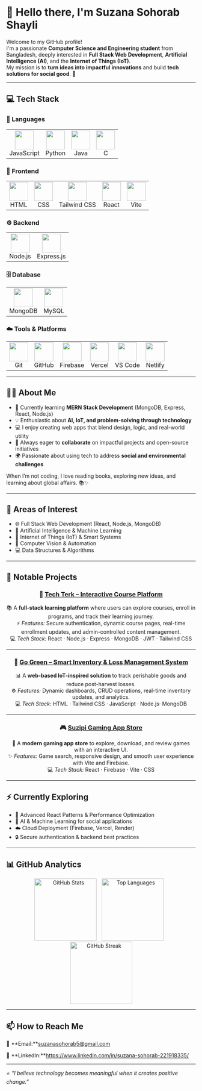 # 👋 Hello there, I'm **Suzana Sohorab Shayli**

Welcome to my GitHub profile!  
I'm a passionate **Computer Science and Engineering student** from Bangladesh, deeply interested in **Full Stack Web Development**, **Artificial Intelligence (AI)**, and the **Internet of Things (IoT)**.  
My mission is to **turn ideas into impactful innovations** and build **tech solutions for social good**. 🚀  

---
## 💻 Tech Stack  

### 🧠 Languages  
<p align="left">
  <table>
    <tr>
      <td align="center"><img src="https://skillicons.dev/icons?i=js" width="50"/><br>JavaScript</td>
      <td align="center"><img src="https://skillicons.dev/icons?i=python" width="50"/><br>Python</td>
      <td align="center"><img src="https://skillicons.dev/icons?i=java" width="50"/><br>Java</td>
      <td align="center"><img src="https://skillicons.dev/icons?i=c" width="50"/><br>C</td>
    </tr>
  </table>
</p>

### 🎨 Frontend  
<p align="left">
  <table>
    <tr>
      <td align="center"><img src="https://skillicons.dev/icons?i=html" width="50"/><br>HTML</td>
      <td align="center"><img src="https://skillicons.dev/icons?i=css" width="50"/><br>CSS</td>
      <td align="center"><img src="https://skillicons.dev/icons?i=tailwind" width="50"/><br>Tailwind CSS</td>
      <td align="center"><img src="https://skillicons.dev/icons?i=react" width="50"/><br>React</td>
      <td align="center"><img src="https://skillicons.dev/icons?i=vite" width="50"/><br>Vite</td>
    </tr>
  </table>
</p>

### ⚙️ Backend  
<p align="left">
  <table>
    <tr>
      <td align="center"><img src="https://skillicons.dev/icons?i=nodejs" width="50"/><br>Node.js</td>
      <td align="center"><img src="https://skillicons.dev/icons?i=express" width="50"/><br>Express.js</td>
    </tr>
  </table>
</p>

### 🗄️ Database  
<p align="left">
  <table>
    <tr>
      <td align="center"><img src="https://skillicons.dev/icons?i=mongodb" width="50"/><br>MongoDB</td>
      <td align="center"><img src="https://skillicons.dev/icons?i=mysql" width="50"/><br>MySQL</td>
    </tr>
  </table>
</p>

### ☁️ Tools & Platforms  
<p align="left">
  <table>
    <tr>
      <td align="center"><img src="https://skillicons.dev/icons?i=git" width="50"/><br>Git</td>
      <td align="center"><img src="https://skillicons.dev/icons?i=github" width="50"/><br>GitHub</td>
      <td align="center"><img src="https://skillicons.dev/icons?i=firebase" width="50"/><br>Firebase</td>
      <td align="center"><img src="https://skillicons.dev/icons?i=vercel" width="50"/><br>Vercel</td>
      <td align="center"><img src="https://skillicons.dev/icons?i=vscode" width="50"/><br>VS Code</td>
      <td align="center"><img src="https://skillicons.dev/icons?i=netlify" width="50"/><br>Netlify</td>
    </tr>
  </table>
</p>


---

## 👩‍💻 About Me  
- 🌱 Currently learning **MERN Stack Development** (MongoDB, Express, React, Node.js)  
- 💡 Enthusiastic about **AI, IoT, and problem-solving through technology**  
- 💻 I enjoy creating web apps that blend design, logic, and real-world utility  
- 🤝 Always eager to **collaborate** on impactful projects and open-source initiatives  
- 🌍 Passionate about using tech to address **social and environmental challenges**  

When I’m not coding, I love reading books, exploring new ideas, and learning about global affairs. 📚✨  

---

## 👀 Areas of Interest  
- 🌐 Full Stack Web Development (React, Node.js, MongoDB)  
- 🤖 Artificial Intelligence & Machine Learning  
- 📡 Internet of Things (IoT) & Smart Systems  
- 🧠 Computer Vision & Automation  
- 💻 Data Structures & Algorithms  

---
## 🌟 Notable Projects  

<div align="center">

### 🚀 [Tech Terk – Interactive Course Platform](https://tech-trek-client.web.app)
📚 A **full-stack learning platform** where users can explore courses, enroll in programs, and track their learning journey.  
⚡ *Features:* Secure authentication, dynamic course pages, real-time enrollment updates, and admin-controlled content management.  
💻 *Tech Stack:* React · Node.js · Express · MongoDB · JWT · Tailwind CSS

---

### 🌿 [Go Green – Smart Inventory & Loss Management System](https://remarkable-paprenjak-440aa8.netlify.app)
📊 A **web-based IoT-inspired solution** to track perishable goods and reduce post-harvest losses.  
⚙️ *Features:* Dynamic dashboards, CRUD operations, real-time inventory updates, and analytics.  
💻 *Tech Stack:* HTML · Tailwind CSS · JavaScript · Node.js· MongoDB  

---

### 🎮 [Suzipi Gaming App Store](https://suzipi-app-store.netlify.app)
🎯 A **modern gaming app store** to explore, download, and review games with an interactive UI.  
✨ *Features:* Game search, responsive design, and smooth user experience with Vite and Firebase.  
💻 *Tech Stack:* React · Firebase · Vite · CSS  

</div>



---


## ⚡ Currently Exploring  
- 🚀 Advanced React Patterns & Performance Optimization  
- 🤖 AI & Machine Learning for social applications  
- ☁️ Cloud Deployment (Firebase, Vercel, Render)  
- 🔒 Secure authentication & backend best practices  

---

## 📊 GitHub Analytics  

<p align="center">
  <img src="https://github-readme-stats.vercel.app/api?username=SuzanaSohorab&show_icons=true&count_private=true&include_all_commits=true&theme=tokyonight&hide_border=true&hide_title=false&line_height=27" alt="GitHub Stats" height="165" style="margin-right:10px;" />
  <img src="https://github-readme-stats.vercel.app/api/top-langs/?username=SuzanaSohorab&layout=compact&theme=tokyonight&hide_border=true&hide_title=false" alt="Top Languages" height="165" style="margin-right:10px;" />
  <img src="https://github-readme-streak-stats.herokuapp.com/?user=SuzanaSohorab&theme=tokyonight&hide_border=true" alt="GitHub Streak" height="165" />
</p>



---

## 📫 How to Reach Me  
📧 **Email:**suzanasohorab5@gmail.com

💼 **LinkedIn:**https://www.linkedin.com/in/suzana-sohorab-221918335/


---

⭐ *“I believe technology becomes meaningful when it creates positive change.”*  
